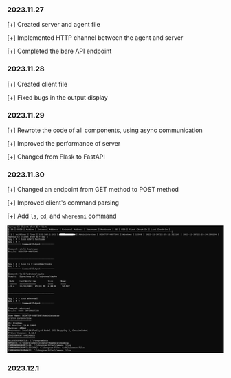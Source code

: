 ### 2023.11.27
[+] Created server and agent file

[+] Implemented HTTP channel between the agent and server

[+] Completed the bare API endpoint

### 2023.11.28
[+] Created client file

[+] Fixed bugs in the output display

### 2023.11.29
[+] Rewrote the code of all components, using async communication

[+] Improved the performance of server

[+] Changed from Flask to FastAPI

### 2023.11.30
[+] Changed an endpoint from GET method to POST method

[+] Improved client's command parsing

[+] Add `ls`, `cd`, and `whereami` command

![image](/screenshot/agency.jpg)

### 2023.12.1
